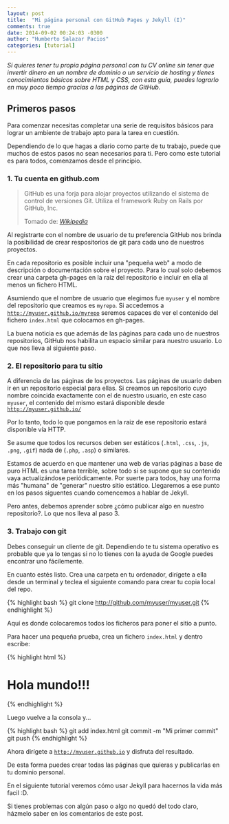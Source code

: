 ```yaml
---
layout: post
title:  "Mi página personal con GitHub Pages y Jekyll (I)"
comments: true
date: 2014-09-02 00:24:03 -0300
author: "Humberto Salazar Pacios"
categories: [tutorial]
---
```


*Si quieres tener tu propia página personal con tu CV online sin tener que invertir dinero en un nombre de dominio o un servicio de hosting y tienes conocimientos básicos sobre HTML y CSS, con esta guía, puedes lograrlo en muy poco tiempo gracias a las páginas de GitHub.*

<!--more-->

## Primeros pasos
Para comenzar necesitas completar una serie de requisitos básicos para lograr un ambiente de trabajo apto para la tarea en cuestión.

Dependiendo de lo que hagas a diario como parte de tu trabajo, puede que muchos de estos pasos no sean necesarios para ti. Pero como este tutorial es para todos, comenzamos desde el principio.

### 1. Tu cuenta en github.com
<div class="col-md-6 pull-right">
<blockquote >
 <i class="icon icon-github pull-left" style="font-size:48px"></i>
 <p>GitHub es una forja para alojar proyectos utilizando el sistema de control de versiones Git. Utiliza el framework Ruby on Rails por GitHub, Inc. </p>
  <footer class="pull-right">Tomado de: <cite title="Wikipedia"><a href="http://es.wikipedia.org/wiki/GitHub">Wikipedia</a></cite></footer>
</blockquote>
</div>

Al registrarte con el nombre de usuario de tu preferencia GitHub nos brinda la posibilidad de crear respositorios de git para cada uno de nuestros proyectos.

En cada repositorio es posible incluir una "pequeña web" a modo de descripción o documentación sobre el proyecto. Para lo cual solo debemos crear una carpeta gh-pages en la raíz del repositorio e incluir en ella al menos un fichero HTML.

Asumiendo que el nombre de usuario que elegimos fue <code>myuser</code> y el nombre del repositorio que creamos es <code>myrepo</code>. Si accedemos a <code>http://myuser.github.io/myrepo</code> seremos capaces de ver el contenido del fichero <code>index.html</code> que colocamos en gh-pages.

La buena noticia es que además de las páginas para cada uno de nuestros repositorios, GitHub nos habilita un espacio similar para nuestro usuario. Lo que nos lleva al siguiente paso.

### 2. El repositorio para tu sitio

A diferencia de las páginas de los proyectos. Las páginas de usuario deben ir en un repositorio especial para ellas. Si creamos un repositorio cuyo nombre coincida exactamente con el de nuestro usuario, en este caso <code>myuser</code>, el contenido del mismo estará disponible desde <code>http://myuser.github.io/</code>

Por lo tanto, todo lo que pongamos en la raiz de ese repositorio estará disponible vía HTTP.

Se asume que todos los recursos deben ser estáticos (<code>.html</code>, <code>.css</code>, <code>.js</code>, <code>.png</code>, <code>.gif</code>) nada de (<code>.php</code>, <code>.asp</code>) o similares.

Estamos de acuerdo en que mantener una web de varias páginas a base de puro HTML es una tarea terrible, sobre todo si se supone que su contenido vaya actualizándose periódicamente. Por suerte para todos, hay una forma más "humana" de "generar" nuestro sitio estático. Llegaremos a ese punto en los pasos siguentes cuando comencemos a hablar de Jekyll.

Pero antes, debemos aprender sobre ¿cómo publicar algo en nuestro repositorio?. Lo que nos lleva al paso 3.

### 3. Trabajo con git

Debes conseguir un cliente de git. Dependiendo te tu sistema operativo es probable que ya lo tengas si no lo tienes con la ayuda de Google puedes encontrar uno fácilemente.

En cuanto estés listo. Crea una carpeta en tu ordenador, dirígete a ella desde un terminal y teclea el siguiente comando para crear tu copia local del repo.

{% highlight bash %}
git clone http://github.com/myuser/myuser.git
{% endhighlight %}

Aquí es donde colocaremos todos los ficheros para poner el sitio a punto.

Para hacer una pequeña prueba, crea un fichero <code>index.html</code> y dentro escribe:

{% highlight html %}
<h1>Hola mundo!!!</h1>
{% endhighlight %}

Luego vuelve a la consola y...

{% highlight bash %}
git add index.html
git commit -m "Mi primer commit"
git push
{% endhighlight %} 

Ahora dirígete a <code>http://myuser.github.io</code> y disfruta del resultado.

De esta forma puedes crear todas las páginas que quieras y publicarlas en tu dominio personal.

En el siguiente tutorial veremos cómo usar Jekyll para hacernos la vida más facil :D.

Si tienes problemas con algún paso o algo no quedó del todo claro, házmelo saber en los comentarios de este post.
